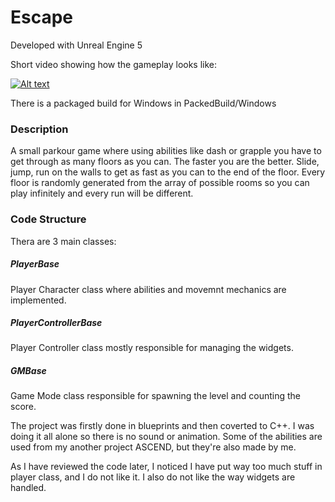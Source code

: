 # Escape

Developed with Unreal Engine 5

Short video showing how the gameplay looks like:

[![Alt text](https://img.youtube.com/vi/RDyMlgGKfT4/0.jpg)](https://youtu.be/RDyMlgGKfT4)


There is a packaged build for Windows in PackedBuild/Windows

### Description

A small parkour game where using abilities like dash or grapple you have to get through as many floors as you can. The faster you are the better. Slide, jump, run on the walls to get as fast as you can to the end of the floor. Every floor is randomly generated from the array of possible rooms so you can play infinitely and every run will be different.


### Code Structure
Thera are 3 main classes:

<h5>PlayerBase</h5>
Player Character class where abilities and movemnt mechanics are implemented.

<h5>PlayerControllerBase</h5>
Player Controller class mostly responsible for managing the widgets.

<h5>GMBase</h5> 

Game Mode class responsible for spawning the level and counting the score.


The project was firstly done in blueprints and then coverted to C++. I was doing it all alone so there is no sound or animation. Some of the abilities are used from my another project ASCEND, but they're also made by me.

As I have reviewed the code later, I noticed I have put way too much stuff in player class, and I do not like it. I also do not like the way widgets are handled.

